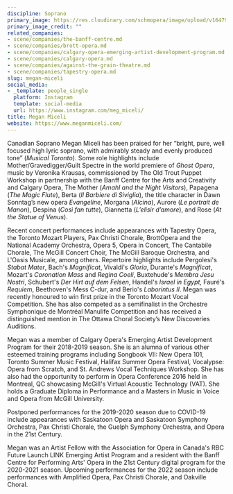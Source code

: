 ```yaml
---
discipline: Soprano
primary_image: https://res.cloudinary.com/schmopera/image/upload/v1647911867/media/2022/03/MeganMiceli_vfli5x.jpg
primary_image_credit: ""
related_companies:
- scene/companies/the-banff-centre.md
- scene/companies/brott-opera.md
- scene/companies/calgary-opera-emerging-artist-development-program.md
- scene/companies/calgary-opera.md
- scene/companies/against-the-grain-theatre.md
- scene/companies/tapestry-opera.md
slug: megan-miceli
social_media:
- _template: people_single
  platform: Instagram
  template: social-media
  url: https://www.instagram.com/meg_miceli/
title: Megan Miceli
website: https://www.meganmiceli.com/
---
```

Canadian Soprano Megan Miceli has been praised for her “bright, pure, well focused high lyric soprano, with admirably steady and evenly produced tone” (_Musical Toronto_).  Some role highlights include Mother/Gravedigger/Guilt Spectre in the world premiere of _Ghost Opera_, music by Veronika Krausas, commissioned by The Old Trout Puppet Workshop in partnership with the Banff Centre for the Arts and Creativity and Calgary Opera, The Mother (_Amahl and the Night Visitors_), Papagena (_The Magic Flute_), Berta (_Il Barbiere di Siviglia_), the title character in Dawn Sonntag’s new opera _Evangeline_, Morgana (_Alcina_), Aurore (_Le portrait de Manon_), Despina (_Così fan tutte_), Giannetta (_L’elisir d’amore_), and Rose (_At the Statue of Venus_).

Recent concert performances include appearances with Tapestry Opera, the Toronto Mozart Players, Pax Christi Chorale, BrottOpera and the National Academy Orchestra, Opera 5, Opera in Concert, The Cantabile Chorale, The McGill Concert Choir, The McGill Baroque Orchestra, and L'Oasis Musicale, among others. Repertoire highlights include Pergolesi's _Stabat Mater_, Bach's _Magnificat_, Vivaldi's _Gloria_, Durante's _Magnificat_, Mozart's _Coronation Mass_ and _Regina Coeli_, Buxtehude's _Membra Jesu Nostri_, Schubert's _Der Hirt auf dem Felsen_, Handel's _Israel in Egypt_, Fauré's _Requiem_, Beethoven's Mess C-dur, and Berio's _Laborintus II_. Megan was recently honoured to win first prize in the Toronto Mozart Vocal Competition. She has also competed as a semifinalist in the Orchestre Symphonique de Montréal Manulife Competition and has received a distinguished mention in The Ottawa Choral Society’s New Discoveries Auditions.

Megan was a member of Calgary Opera's Emerging Artist Development Program for their 2018-2019 season. She is an alumna of various other esteemed training programs including Songbook VII: New Opera 101, Toronto Summer Music Festival, Halifax Summer Opera Festival, Vocalypse: Opera from Scratch, and St. Andrews Vocal Techniques Workshop. She has also had the opportunity to perform in Opera Conference 2016 held in Montreal, QC showcasing McGill's Virtual Acoustic Technology (VAT).  She holds a Graduate Diploma in Performance and a Masters in Music in Voice and Opera from McGill University. 

Postponed performances for the 2019-2020 season due to COVID-19 include appearances with Saskatoon Opera and Saskatoon Symphony Orchestra, Pax Christi Chorale, the Guelph Symphony Orchestra, and Opera in the 21st Century.

Megan was an Artist Fellow with the Association for Opera in Canada's RBC Future Launch LINK Emerging Artist Program and a resident with the Banff Centre for Performing Arts' Opera in the 21st Century digital program for the 2020-2021 season.  Upcoming performances for the 2022 season include performances with Amplified Opera, Pax Christi Chorale, and Oakville Choral.